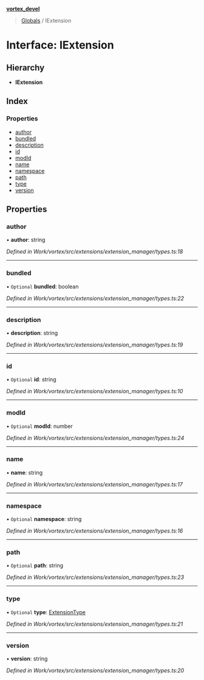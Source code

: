 **[vortex_devel](../README.md)**

> [Globals](../globals.md) / IExtension

# Interface: IExtension

## Hierarchy

* **IExtension**

## Index

### Properties

* [author](iextension.md#author)
* [bundled](iextension.md#bundled)
* [description](iextension.md#description)
* [id](iextension.md#id)
* [modId](iextension.md#modid)
* [name](iextension.md#name)
* [namespace](iextension.md#namespace)
* [path](iextension.md#path)
* [type](iextension.md#type)
* [version](iextension.md#version)

## Properties

### author

•  **author**: string

*Defined in Work/vortex/src/extensions/extension_manager/types.ts:18*

___

### bundled

• `Optional` **bundled**: boolean

*Defined in Work/vortex/src/extensions/extension_manager/types.ts:22*

___

### description

•  **description**: string

*Defined in Work/vortex/src/extensions/extension_manager/types.ts:19*

___

### id

• `Optional` **id**: string

*Defined in Work/vortex/src/extensions/extension_manager/types.ts:10*

___

### modId

• `Optional` **modId**: number

*Defined in Work/vortex/src/extensions/extension_manager/types.ts:24*

___

### name

•  **name**: string

*Defined in Work/vortex/src/extensions/extension_manager/types.ts:17*

___

### namespace

• `Optional` **namespace**: string

*Defined in Work/vortex/src/extensions/extension_manager/types.ts:16*

___

### path

• `Optional` **path**: string

*Defined in Work/vortex/src/extensions/extension_manager/types.ts:23*

___

### type

• `Optional` **type**: [ExtensionType](../globals.md#extensiontype)

*Defined in Work/vortex/src/extensions/extension_manager/types.ts:21*

___

### version

•  **version**: string

*Defined in Work/vortex/src/extensions/extension_manager/types.ts:20*
